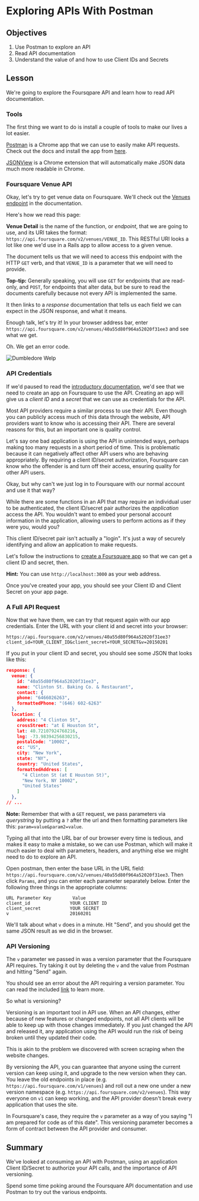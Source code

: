 # Exploring APIs With Postman

## Objectives

  1. Use Postman to explore an API
  2. Read API documentation
  3. Understand the value of and how to use Client IDs and Secrets


## Lesson

We're going to explore the Foursqpare API and learn how to read API
documentation.

### Tools

The first thing we want to do is install a couple of tools to make our
lives a lot easier.

[Postman](https://www.getpostman.com/) is a Chrome app that we can use
to easily make API requests. Check out the docs and install the app from
[here](https://www.getpostman.com/docs/).

[JSONView](https://chrome.google.com/webstore/detail/jsonview/chklaanhfefbnpoihckbnefhakgolnmc) is a Chrome extension that will automatically make JSON data much more readable in Chrome.

### Foursquare Venue API

Okay, let's try to get venue data on Foursquare. We'll check out the
[Venues endpoint](https://developer.foursquare.com/docs/venues/venues) in the documentation.

Here's how we read this page:

**Venue Detail** is the name of the function, or *endpoint*, that we are
going to use, and its URI takes the format: `https://api.foursquare.com/v2/venues/VENUE_ID`. This RESTful URI looks a lot like one we'd use in a Rails app to allow access to a given venue.

The document tells us that we will need to access this endpoint with the
HTTP `GET` verb, and that `VENUE_ID` is a parameter that we will need to
provide.

**Top-tip:** Generally speaking, you will use `GET` for endpoints that
are read-only, and `POST`, for endpoints that alter data, but be sure to
read the documents carefully because not every API is implemented the
same.

It then links to a *response* documentation that tells us each field we
can expect in the JSON response, and what it means.

Enough talk, let's try it! In your browser address bar, enter `https://api.foursquare.com/v2/venues/40a55d80f964a52020f31ee3` and see what we get.

Oh. We get an error code.

![Dumbledore Welp](http://i.giphy.com/tpwwhv1BLd31e.gif)

### API Credentials

If we'd paused to read the [introductory documentation](https://developer.foursquare.com/start), we'd see that we need to create an app on Foursquare to use the API. Creating an app will give us a *client ID* and a *secret* that we can use as credentials for the API.

Most API providers require a similar process to use their API. Even
though you can publicly access much of this data through the website,
API providers want to know who is accessing their API. There are several
reasons for this, but an important one is quality control.

Let's say one bad application is using the API in unintended ways,
perhaps making too many requests in a short period of time. This is
problematic because it can negatively affect other API users who are
behaving appropriately. By requiring a client ID/secret authorization,
Foursquare can know who the offender is and turn off their access,
ensuring quality for other API users.

Okay, but why can't we just log in to Foursquare with our normal account and use
it that way?

While there are some functions in an API that may require an individual
user to be authenticated, the client ID/secret pair authorizes the
*application* access the API. You wouldn't want to embed your personal
account information in the application, allowing users to perform
actions as if they were you, would you?

This client ID/secret pair isn't actually a "login". It's just a way of
securely identifying and allow an application to make requests.

Let's follow the instructions to [create a Foursquare app](https://foursquare.com/developers/apps) so that we can get a client ID and secret, then.

**Hint:** You can use `http://localhost:3000` as your web address.

Once you've created your app, you should see your Client ID and Client
Secret on your app page. 

### A Full API Request

Now that we have them, we can try that request again with our app
credentials. Enter the URL with your client id and secret into your
browser:

`https://api.foursquare.com/v2/venues/40a55d80f964a52020f31ee3?client_id=YOUR_CLIENT_ID&client_secret=YOUR_SECRET&v=20150201`

If you put in your client ID and secret, you should see some JSON that
looks like this:

```json
response: {
  venue: {
    id: "40a55d80f964a52020f31ee3",
    name: "Clinton St. Baking Co. & Restaurant",
    contact: {
    phone: "6466026263",
    formattedPhone: "(646) 602-6263"
  },
  location: {
    address: "4 Clinton St",
    crossStreet: "at E Houston St",
    lat: 40.72107924768216,
    lng: -73.98394256830215,
    postalCode: "10002",
    cc: "US",
    city: "New York",
    state: "NY",
    country: "United States",
    formattedAddress: [
      "4 Clinton St (at E Houston St)",
      "New York, NY 10002",
      "United States"
    ]
  },
// ...
```

**Note:** Remember that with a `GET` request, we pass parameters via
*querystring* by putting a `?` after the url and then formatting
parameters like this: `param=value&param2=value`.

Typing all that into the URL bar of our browser every time is tedious,
and makes it easy to make a mistake, so we can use Postman, which will
make it much easier to deal with parameters, headers, and anything else
we might need to do to explore an API.

Open postman, then enter the base URL in the URL field: `https://api.foursquare.com/v2/venues/40a55d80f964a52020f31ee3`. Then click `Params`, and you can enter each parameter separately below. Enter the following three things in the appropriate columns:
```
URL Parameter Key        Value
client_id               YOUR CLIENT ID
client_secret           YOUR SECRET
v                       20160201
```

We'll talk about what `v` does in a minute. Hit "Send", and you should
get the same JSON result as we did in the browser. 

### API Versioning

The `v` parameter we passed in was a version parameter that the
Foursquare API requires. Try taking it out by deleting the `v` and the
value from Postman and hitting "Send" again.

You should see an error about the API requiring a version parameter. You
can read the included [link](https://developer.foursquare.com/overview/versioning) to learn more.

So what is versioning?

Versioning is an important tool in API use. When an API changes, either
because of new features or changed endpoints, not all API clients will
be able to keep up with those changes immediately. If you just changed
the API and released it, any application using the API would run the risk of
being broken until they updated their code.

This is akin to the problem we discovered with screen scraping when the
website changes.

By versioning the API, you can guarantee that anyone using the current
version can keep using it, and upgrade to the new version when they can.
You leave the old endpoints in place (e.g.
`https://api.foursquare.com/v1/venues`) and roll out a new one under a
new version namespace (e.g. `https://api.foursquare.com/v2/venues`).
This way everyone on `v1` can keep working, and the API provider doesn't
break every application that uses the site.

In Foursquare's case, they require the `v` parameter as a way of you
saying "I am prepared for code as of this date". This versioning
parameter becomes a form of contract between the API provider and
consumer.

## Summary

We've looked at consuming an API with Postman, using an application
Client ID/Secret to authorize your API calls, and the importance of API
versioning.

Spend some time poking around the Foursquare API documentation and use
Postman to try out the various endpoints.
